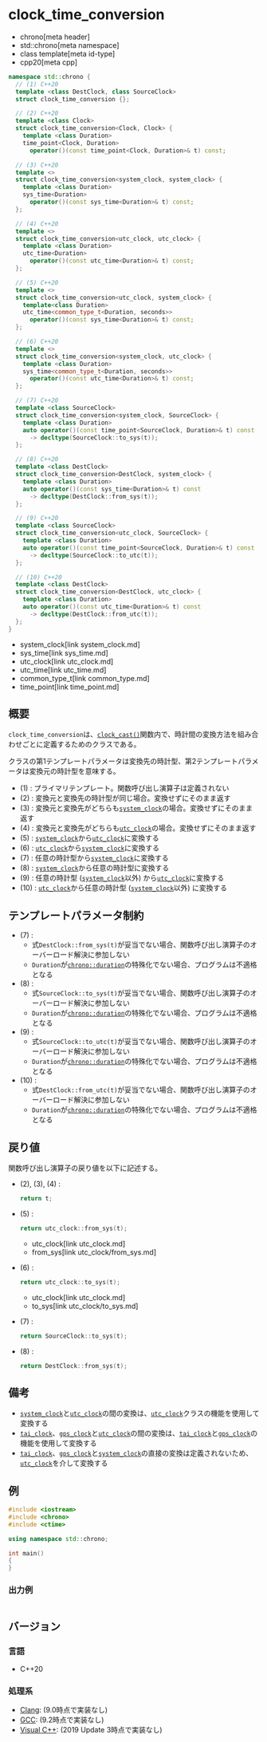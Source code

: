 # clock_time_conversion
* chrono[meta header]
* std::chrono[meta namespace]
* class template[meta id-type]
* cpp20[meta cpp]

```cpp
namespace std::chrono {
  // (1) C++20
  template <class DestClock, class SourceClock>
  struct clock_time_conversion {};

  // (2) C++20
  template <class Clock>
  struct clock_time_conversion<Clock, Clock> {
    template <class Duration>
    time_point<Clock, Duration>
      operator()(const time_point<Clock, Duration>& t) const;

  // (3) C++20
  template <>
  struct clock_time_conversion<system_clock, system_clock> {
    template <class Duration>
    sys_time<Duration>
      operator()(const sys_time<Duration>& t) const;
  };

  // (4) C++20
  template <>
  struct clock_time_conversion<utc_clock, utc_clock> {
    template <class Duration>
    utc_time<Duration>
      operator()(const utc_time<Duration>& t) const;
  };

  // (5) C++20
  template <>
  struct clock_time_conversion<utc_clock, system_clock> {
    template<class Duration>
    utc_time<common_type_t<Duration, seconds>>
      operator()(const sys_time<Duration>& t) const;
  };

  // (6) C++20
  template <>
  struct clock_time_conversion<system_clock, utc_clock> {
    template <class Duration>
    sys_time<common_type_t<Duration, seconds>>
      operator()(const utc_time<Duration>& t) const;
  };

  // (7) C++20
  template <class SourceClock>
  struct clock_time_conversion<system_clock, SourceClock> {
    template <class Duration>
    auto operator()(const time_point<SourceClock, Duration>& t) const
      -> decltype(SourceClock::to_sys(t));
  };

  // (8) C++20
  template <class DestClock>
  struct clock_time_conversion<DestClock, system_clock> {
    template <class Duration>
    auto operator()(const sys_time<Duration>& t) const
      -> decltype(DestClock::from_sys(t));
  };

  // (9) C++20
  template <class SourceClock>
  struct clock_time_conversion<utc_clock, SourceClock> {
    template <class Duration>
    auto operator()(const time_point<SourceClock, Duration>& t) const
      -> decltype(SourceClock::to_utc(t));
  };

  // (10) C++20
  template <class DestClock>
  struct clock_time_conversion<DestClock, utc_clock> {
    template <class Duration>
    auto operator()(const utc_time<Duration>& t) const
      -> decltype(DestClock::from_utc(t));
  };
}
```
* system_clock[link system_clock.md]
* sys_time[link sys_time.md]
* utc_clock[link utc_clock.md]
* utc_time[link utc_time.md]
* common_type_t[link common_type.md]
* time_point[link time_point.md]

## 概要
`clock_time_conversion`は、[`clock_cast()`](clock_cast.md.nolink)関数内で、時計間の変換方法を組み合わせごとに定義するためのクラスである。

クラスの第1テンプレートパラメータは変換先の時計型、第2テンプレートパラメータは変換元の時計型を意味する。


- (1) : プライマリテンプレート。関数呼び出し演算子は定義されない
- (2) : 変換元と変換先の時計型が同じ場合。変換せずにそのまま返す
- (3) : 変換元と変換先がどちらも[`system_clock`](system_clock.md)の場合。変換せずにそのまま返す
- (4) : 変換元と変換先がどちらも[`utc_clock`](utc_clock.md)の場合。変換せずにそのまま返す
- (5) : [`system_clock`](system_clock.md)から[`utc_clock`](utc_clock.md)に変換する
- (6) : [`utc_clock`](utc_clock.md)から[`system_clock`](system_clock.md)に変換する
- (7) : 任意の時計型から[`system_clock`](system_clock.md)に変換する
- (8) : [`system_clock`](system_clock.md)から任意の時計型に変換する
- (9) : 任意の時計型 ([`system_clock`](system_clock.md)以外) から[`utc_clock`](utc_clock.md)に変換する
- (10) : [`utc_clock`](utc_clock.md)から任意の時計型 ([`system_clock`](system_clock.md)以外) に変換する


## テンプレートパラメータ制約
- (7) :
    - 式`DestClock::from_sys(t)`が妥当でない場合、関数呼び出し演算子のオーバーロード解決に参加しない
    - `Duration`が[`chrono::duration`](duration.md)の特殊化でない場合、プログラムは不適格となる
- (8) :
    - 式`SourceClock::to_sys(t)`が妥当でない場合、関数呼び出し演算子のオーバーロード解決に参加しない
    - `Duration`が[`chrono::duration`](duration.md)の特殊化でない場合、プログラムは不適格となる
- (9) :
    - 式`SourceClock::to_utc(t)`が妥当でない場合、関数呼び出し演算子のオーバーロード解決に参加しない
    - `Duration`が[`chrono::duration`](duration.md)の特殊化でない場合、プログラムは不適格となる
- (10) :
    - 式`DestClock::from_utc(t)`が妥当でない場合、関数呼び出し演算子のオーバーロード解決に参加しない
    - `Duration`が[`chrono::duration`](duration.md)の特殊化でない場合、プログラムは不適格となる


## 戻り値
関数呼び出し演算子の戻り値を以下に記述する。

- (2), (3), (4) :
    ```cpp
    return t;
    ```

- (5) :
    ```cpp
    return utc_clock::from_sys(t);
    ```
    * utc_clock[link utc_clock.md]
    * from_sys[link utc_clock/from_sys.md]

- (6) :
    ```cpp
    return utc_clock::to_sys(t);
    ```
    * utc_clock[link utc_clock.md]
    * to_sys[link utc_clock/to_sys.md]

- (7) :
    ```cpp
    return SourceClock::to_sys(t);
    ```

- (8) :
    ```cpp
    return DestClock::from_sys(t);
    ```


## 備考
- [`system_clock`](system_clock.md)と[`utc_clock`](utc_clock.md)の間の変換は、[`utc_clock`](utc_clock.md)クラスの機能を使用して変換する
- [`tai_clock`](tai_clock.md.nolink)、[`gps_clock`](gps_clock.md.nolink)と[`utc_clock`](utc_clock.md)の間の変換は、[`tai_clock`](tai_clock.md.nolink)と[`gps_clock`](gps_clock.md.nolink)の機能を使用して変換する
- [`tai_clock`](tai_clock.md.nolink)、[`gps_clock`](gps_clock.md.nolink)と[`system_clock`](system_clock.md)の直接の変換は定義されないため、[`utc_clock`](utc_clock.md)を介して変換する


## 例
```cpp example
#include <iostream>
#include <chrono>
#include <ctime>

using namespace std::chrono;

int main()
{
}
```

### 出力例
```
```

## バージョン
### 言語
- C++20

### 処理系
- [Clang](/implementation.md#clang): (9.0時点で実装なし)
- [GCC](/implementation.md#gcc): (9.2時点で実装なし)
- [Visual C++](/implementation.md#visual_cpp): (2019 Update 3時点で実装なし)

